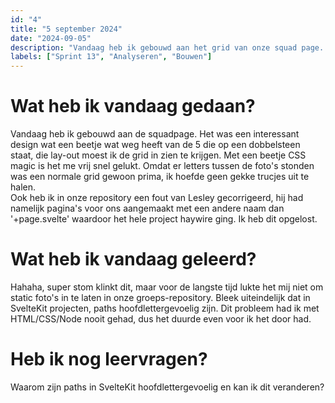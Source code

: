 ```yaml
---
id: "4"
title: "5 september 2024"
date: "2024-09-05"
description: "Vandaag heb ik gebouwd aan het grid van onze squad page. Ook heb ik Lesley geholpen met SvelteKit routes."
labels: ["Sprint 13", "Analyseren", "Bouwen"]
---
```


# Wat heb ik vandaag gedaan?

Vandaag heb ik gebouwd aan de squadpage. Het was een interessant design wat een beetje wat weg heeft van de 5 die op een dobbelsteen staat, die lay-out moest ik de grid in zien te krijgen. Met een beetje CSS magic is het me vrij snel gelukt. Omdat er letters tussen de foto's stonden was een normale grid gewoon prima, ik hoefde geen gekke trucjes uit te halen. <br>
Ook heb ik in onze repository een fout van Lesley gecorrigeerd, hij had namelijk pagina's voor ons aangemaakt met een andere naam dan '+page.svelte' waardoor het hele project haywire ging. Ik heb dit opgelost.

# Wat heb ik vandaag geleerd?

Hahaha, super stom klinkt dit, maar voor de langste tijd lukte het mij niet om static foto's in te laten in onze groeps-repository. Bleek uiteindelijk dat in SvelteKit projecten, paths hoofdlettergevoelig zijn. Dit probleem had ik met HTML/CSS/Node nooit gehad, dus het duurde even voor ik het door had.

# Heb ik nog leervragen?

Waarom zijn paths in SvelteKit hoofdlettergevoelig en kan ik dit veranderen?